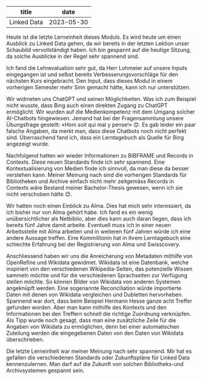 |     title     |       date    |
| ------------- | ------------- |
| Linked Data   | 2023-05-30    |

Heute ist die letzte Lerneinheit dieses Moduls. Es wird heute um einen Ausblick zu Linked Data gehen, da wir bereits in der letzten Lektion unser Schaubild vervollständigt haben. Ich bin gespannt auf die heutige Sitzung, da solche Ausblicke in der Regel sehr spannend sind.

Ich fand die Lehrevaluation sehr gut, da Herr Lohmeier auf unsere Inputs eingegangen ist und selbst bereits Verbesserungsvorschläge für den nächsten Kurs eingebracht. Den Input, dass dieses Modul in einem vorherigen Semester mehr Sinn gemacht hätte, kann ich nur unterstützen.

Wir widmeten uns ChatGPT und seinen Möglichkeiten. Was ich zum Beispiel nicht wusste, dass Bing auch einen direkten Zugang zu ChatGPT ermöglicht. Wir wurden auf die Medienkompetenz mit dem Umgang solcher AI-Chatbots hingewiesen. Jemand hat bei der Fragensammlung unsere Übungsfrage gestellt: «Honi soit qui mal y pense!» 😊. Es gab leider ein paar falsche Angaben, da merkt man, dass diese Chatbots noch nicht perfekt sind. Überraschend fand ich, dass ein Lerntagebuch als Quelle für Bing angezeigt wurde.

Nachfolgend hatten wir wieder Informationen zu BIBFRAME und Records in Contexts. Diese neuen Standards finde ich sehr spannend. Eine Kontextualisierung von Medien finde ich sinnvoll, da man diese da besser verstehen kann. Meiner Meinung nach sind die vorherigen Standards für Bibliotheken und Archive einfach nicht mehr zeitgemäss Records in Contexts wäre Bestand meiner Bachelor-Thesis gewesen, wenn ich sie nicht verschoben hätte 😊.

Wir hatten noch einen Einblick zu Alma. Dies hat mich sehr interessiert, da ich bisher nur von Alma gehört habe. Ich fand es ein wenig unübersichtlicher als Netbiblio, aber dies kann auch daran liegen, dass ich bereits fünf Jahre damit arbeite. Eventuell muss ich in einer neuen Arbeitsstelle mit Alma arbeiten und in weiteren fünf Jahren würde ich eine andere Aussage treffen. Eine Kommilitonin hat in ihrem Lerntagebuch eine schlechte Erfahrung bei der Registrierung von Alma und Swisscovery.

Anschliessend haben wir uns die Anreicherung von Metadaten mithilfe von OpenRefine und Wikidata gewidmet. Wikidata ist eine Datenbank, welche inspiriert von den verschiedenen Wikipedia-Seiten, das potenzielle Wissen sammeln möchte und für die verschiedenen Sprachseiten zur Verfügung stellen möchte. So können Bilder von Wikidata von anderen Systemen angeknüpft werden. Eine sogenannte Reconciliation würde importierte Daten mit denen von Wikidata vergleichen und Dubletten hervorheben. Spannend war dort, dass beim Beispiel Hermann Hesse ganze acht Treffer gefunden worden. Aber man kann mithilfe des Kontexts und den Informationen bei den Treffern schnell die richtige Zuordnung verknüpfen. Als Tipp wurde noch gesagt, dass man eine zusätzliche Zeile für die Angaben von Wikidata zu ermöglichen, denn bei einer automatischen Zuteilung werden die eingegebenen Daten von den Daten von Wikidata überschrieben.

Die letzte Lerneinheit war meiner Meinung nach sehr spannend. Mir hat es gefallen die verschiedenen Standards oder Zukunftspläne für Linked Data kennenzulernen. Man darf auf die Zukunft von solchen Bibliotheks-und Archivsystemen gespannt sein.
